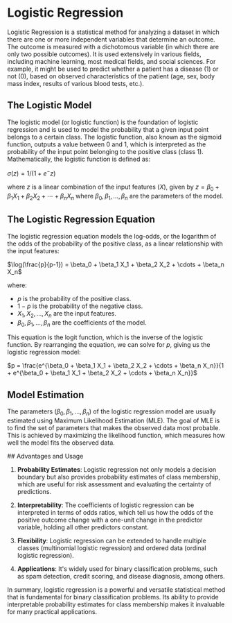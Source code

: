 
# Logistic Regression

Logistic Regression is a statistical method for analyzing a dataset in which there are one or more independent variables that determine an outcome. The outcome is measured with a dichotomous variable (in which there are only two possible outcomes). It is used extensively in various fields, including machine learning, most medical fields, and social sciences. For example, it might be used to predict whether a patient has a disease (1) or not (0), based on observed characteristics of the patient (age, sex, body mass index, results of various blood tests, etc.).

## The Logistic Model

The logistic model (or logistic function) is the foundation of logistic regression and is used to model the probability that a given input point belongs to a certain class. The logistic function, also known as the sigmoid function, outputs a value between 0 and 1, which is interpreted as the probability of the input point belonging to the positive class (class 1). Mathematically, the logistic function is defined as:

$\sigma(z) = 1 / (1+e^-z)$

where $z$ is a linear combination of the input features $(X)$, given by $z = \beta_0 + \beta_1 X_1 + \beta_2 X_2 + \cdots + \beta_n X_n$ where $\beta_0,\beta_1,\dots,\beta_n$ are the parameters of the model.


## The Logistic Regression Equation

The logistic regression equation models the log-odds, or the logarithm of the odds of the probability of the positive class, as a linear relationship with the input features:

$\log(\frac{p}{p-1}) = \beta_0 + \beta_1 X_1 + \beta_2 X_2 + \cdots + \beta_n X_n$

where:

- $p$ is the probability of the positive class.
- $1-p$ is the probability of the negative class.
- $X_1, X_2, \dots, X_n$ are the input features.
- $\beta_0,\beta_1,\dots,\beta_n$ are the coefficients of the model.

This equation is the logit function, which is the inverse of the logistic function. By rearranging the equation, we can solve for $p$, giving us the logistic regression model:

$p = \frac{e^{\beta_0 + \beta_1 X_1 + \beta_2 X_2 + \cdots + \beta_n X_n}}{1 + e^{\beta_0 + \beta_1 X_1 + \beta_2 X_2 + \cdots + \beta_n X_n}}$

## Model Estimation

The parameters ($\beta_0,\beta_1,\dots,\beta_n$) of the logistic regression model are usually estimated using Maximum Likelihood Estimation (MLE). The goal of MLE is to find the set of parameters that makes the observed data most probable. This is achieved by maximizing the likelihood function, which measures how well the model fits the observed data.

## Advantages and Usage

1. **Probability Estimates**: Logistic regression not only models a decision boundary but also provides probability estimates of class membership, which are useful for risk assessment and evaluating the certainty of predictions.

2. **Interpretability**: The coefficients of logistic regression can be interpreted in terms of odds ratios, which tell us how the odds of the positive outcome change with a one-unit change in the predictor variable, holding all other predictors constant.

3. **Flexibility**: Logistic regression can be extended to handle multiple classes (multinomial logistic regression) and ordered data (ordinal logistic regression).

4. **Applications**: It's widely used for binary classification problems, such as spam detection, credit scoring, and disease diagnosis, among others.

In summary, logistic regression is a powerful and versatile statistical method that is fundamental for binary classification problems. Its ability to provide interpretable probability estimates for class membership makes it invaluable for many practical applications.